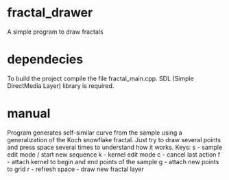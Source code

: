 # fractal_drawer
A simple program to draw fractals
# dependecies
To build the project compile the file fractal_main.cpp. 
SDL (Simple DirectMedia Layer) library is required.
# manual
Program generates self-similar curve from the sample using a generalization of the Koch snowflake fractal. Just try to draw several points and press space several times to understand how it works.
Keys:
s - sample edit mode / start new sequence
k - kernel edit mode
c - cancel last action
f - attach kernel to begin and end points of the sample
g - attach new points to grid
r - refresh
space - draw new fractal layer
